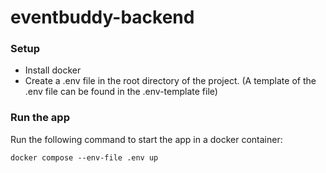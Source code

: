 # eventbuddy-backend

### Setup
- Install docker
- Create a .env file in the root directory of the project. (A template of the .env file can be found in the .env-template file)

### Run the app
Run the following command to start the app in a docker container:

```docker compose --env-file .env up```

